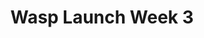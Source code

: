 ---
title: Wasp Launch Week 3
company: Wasp
start: 2023-06-26
finish: 2023-06-30
link: https://wasp-lang.dev/blog/2023/06/22/wasp-launch-week-three
image: /media/event-wasp.png
launchpage: false
---